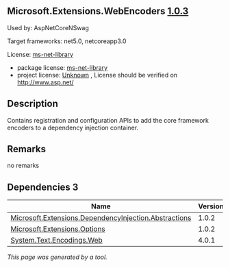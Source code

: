 Microsoft.Extensions.WebEncoders [1.0.3](https://www.nuget.org/packages/Microsoft.Extensions.WebEncoders/1.0.3)
--------------------

Used by: AspNetCoreNSwag

Target frameworks: net5.0, netcoreapp3.0

License: [ms-net-library](../../../../licenses/ms-net-library) 

- package license: [ms-net-library](http://www.microsoft.com/web/webpi/eula/net_library_eula_enu.htm) 
- project license: [Unknown](http://www.asp.net/) , License should be verified on http://www.asp.net/

Description
-----------
Contains registration and configuration APIs to add the core framework encoders to a dependency injection container.

Remarks
-----------
no remarks


Dependencies 3
-----------

|Name|Version|
|----------|:----|
|[Microsoft.Extensions.DependencyInjection.Abstractions](../../../../packages/nuget.org/microsoft.extensions.dependencyinjection.abstractions/1.0.2)|1.0.2|
|[Microsoft.Extensions.Options](../../../../packages/nuget.org/microsoft.extensions.options/1.0.2)|1.0.2|
|[System.Text.Encodings.Web](../../../../packages/nuget.org/system.text.encodings.web/4.0.1)|4.0.1|

*This page was generated by a tool.*